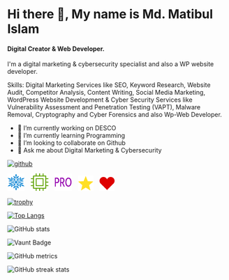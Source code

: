 
# Hi there 👋, My name is Md. Matibul Islam
#### Digital Creator & Web Developer.


I'm a digital marketing & cybersecurity specialist and also a WP website developer.

Skills: Digital Marketing Services like SEO, Keyword Research, Website Audit, Competitor Analysis, Content Writing, Social Media Marketing, WordPress Website Development & Cyber Security Services like Vulnerability Assessment and Penetration Testing (VAPT),  Malware Removal, Cryptography and Cyber Forensics and also Wp-Web Developer.

- 🔭 I’m currently working on DESCO 
- 🌱 I’m currently learning Programming 
- 👯 I’m looking to collaborate on Github 
- 💬 Ask me about Digital Marketing & Cybersecurity 


[<img src='https://cdn.jsdelivr.net/npm/simple-icons@3.0.1/icons/github.svg' alt='github' height='40'>](https://github.com/https://github.com/matibulislam)  

<a href='https://archiveprogram.github.com/'><img src='https://raw.githubusercontent.com/acervenky/animated-github-badges/master/assets/acbadge.gif' width='40' height='40'></a> <a href='https://docs.github.com/en/developers'><img src='https://raw.githubusercontent.com/acervenky/animated-github-badges/master/assets/devbadge.gif' width='40' height='40'></a> <a href='https://github.com/pricing'><img src='https://raw.githubusercontent.com/acervenky/animated-github-badges/master/assets/pro.gif' width='40' height='40'></a> <a href='https://stars.github.com/'><img src='https://raw.githubusercontent.com/acervenky/animated-github-badges/master/assets/starbadge.gif' width='35' height='35'></a> <a href='https://docs.github.com/en/github/supporting-the-open-source-community-with-github-sponsors'><img src='https://raw.githubusercontent.com/acervenky/animated-github-badges/master/assets/sponsorbadge.gif' width='35' height='35'></a> 

[![trophy](https://github-profile-trophy.vercel.app/?username=https://github.com/matibulislam)](https://github.com/ryo-ma/github-profile-trophy)

[![Top Langs](https://github-readme-stats.vercel.app/api/top-langs/?username=https://github.com/matibulislam)](https://github.com/anuraghazra/github-readme-stats)

![GitHub stats](https://github-readme-stats.vercel.app/api?username=https://github.com/matibulislam&show_icons=true&count_private=true)  

![Vaunt Badge](https://api.vaunt.dev/v1/github/entities/https://github.com/matibulislam/contributions?format=svg&private=true)  

![GitHub metrics](https://metrics.lecoq.io/https://github.com/matibulislam)  

![GitHub streak stats](https://streak-stats.demolab.com/?user=https://github.com/matibulislam)  






